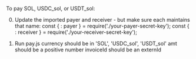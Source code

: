 To pay SOL, USDC_sol, or USDT_sol:

0) Update the imported payer and receiver - but make sure each maintains that name:
const { <yourPayerKey>: payer }  = require('./your-payer-secret-key');
const { <yourReceiverKey>: receiver } = require('./your-receiver-secret-key');

1) Run pay.js <currency> <amt> <invoiceId>
currency should be in 'SOL', 'USDC_sol', 'USDT_sol'
amt should be a positive number
invoiceId should be an externId